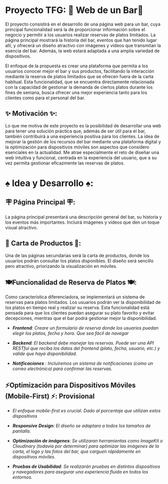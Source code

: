 # Proyecto TFG: 🍺​ Web de un Bar🍺​

El proyecto consistirá en el desarrollo de una página web para un bar, cuya principal funcionalidad será la de proporcionar información sobre el negocio y permitir a los usuarios realizar reservas de platos limitados. La página principal mostrará la historia del bar, eventos que han tenido lugar allí, y ofrecerá un diseño atractivo con imágenes y vídeos que transmitan la esencia del bar. Además, la web estará adaptada a una amplia variedad de dispositivos.

El enfoque de la propuesta es crear una plataforma que permita a los usuarios conocer mejor el bar y sus productos, facilitando la interacción mediante la reserva de platos limitados que se ofrecen fuera de la carta habitual. Esta funcionalidad, que se encuentra directamente relacionada con la capacidad de gestionar la demanda de ciertos platos durante los fines de semana, busca ofrecer una mejor experiencia tanto para los clientes como para el personal del bar.

## ✨​ Motivación ✨​:

Lo que me motiva de este proyecto es la posibilidad de desarrollar una web para tener una solución práctica que, además de ser útil para el bar, también contribuirá a una experiencia positiva para los clientes. La idea de mejorar la gestión de los recursos del bar mediante una plataforma digital y la optimización para dispositivos móviles son aspectos que considero esenciales en la actualidad. Me atrae especialmente el reto de diseñar una web intuitiva y funcional, centrada en la experiencia del usuario, que a su vez permita gestionar eficazmente las reservas de platos.

# ♠️ ​Idea y Desarrollo ♠️​:

## 🪧​ Página Principal 🪧​:

La página principal presentará una descripción general del bar, su historia y los eventos más importantes. Incluirá imágenes y vídeos que den un toque visual atractivo.

## 📝 Carta de Productos 📝:

Una de las páginas secundarias será la carta de productos, donde los usuarios podrán consultar los platos disponibles. El diseño será sencillo pero atractivo, priorizando la visualización en móviles.

## 🍽️​ Funcionalidad de Reserva de Platos 🍽️​:

Como característica diferenciadora, se implementará un sistema de reservas para platos limitados. Los usuarios podrán ver la disponibilidad de los platos en tiempo real y realizar su reserva. Esta funcionalidad está pensada para que los clientes puedan asegurar su plato favorito y evitar decepciones, mientras que el bar podrá gestionar mejor la disponibilidad.

- _**Frontend**: Creare un formulario de reserva donde los usuarios puedan elegir los platos, fecha y hora. Que sea fácil de navegar_

- _**Backend**: El backend debe manejar las reservas. Puede ser una API RESTful que reciba los datos del frontend (plato, fecha, usuario, etc.) y valide que haya disponibilidad._

- _**Notificaciones** : Incluiremos un sistema de notificaciones (como un correo electrónico) para confirmar las reservas._

## ⚡​ Optimización para Dispositivos Móviles (Mobile-First) ⚡​: Provisional

- _El enfoque mobile-first es crucial. Dado al porcentaje que utilizan estos dispositivos_

- _**Responsive Design**:  El diseño se adaptara a todos los tamaños de pantalla._

- _**Optimización de imágenes**: Se utilizaran herramientas como ImageKit o Cloudinary (todavia por determinar) para optimizar las imágenes de la carta, el logo y las fotos del bar, que carguen rápidamente en dispositivos móviles._

- _**Pruebas de Usabilidad**: Se realizarán pruebas en distintos dispositivos y navegadores para asegurar una experiencia fluida en todos los entornos._

